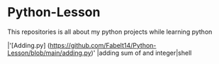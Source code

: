 # Python-Lesson
This repositories is all about my python projects while learning python




|'[Adding.py] (https://github.com/Fabelt14/Python-Lesson/blob/main/adding.py)' |adding sum of and integer|shell